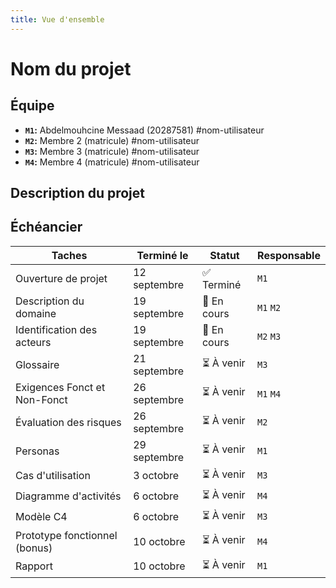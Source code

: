 ```yaml
---
title: Vue d'ensemble
---
```


<style>
    @media screen and (min-width: 76em) {
        .md-sidebar--primary {
            display: none !important;
        }
    }
</style>

# Nom du projet

## Équipe

- **`M1`:** Abdelmouhcine Messaad (20287581) #nom-utilisateur
- **`M2`:** Membre 2 (matricule) #nom-utilisateur
- **`M3`:** Membre 3 (matricule) #nom-utilisateur  
- **`M4`:** Membre 4 (matricule) #nom-utilisateur

## Description du projet

## Échéancier

| Taches                        | Terminé le    | Statut      | Responsable  |
|-------------------------------|---------------|-------------|--------------|
| Ouverture de projet           | 12 septembre  | ✅ Terminé  | `M1`         |
| Description du domaine        | 19 septembre  | 🔄 En cours | `M1` `M2`    |
| Identification des acteurs    | 19 septembre  | 🔄 En cours | `M2` `M3`    |
| Glossaire                     | 21 septembre  | ⏳ À venir  | `M3`         |
| Exigences Fonct et Non-Fonct  | 26 septembre  | ⏳ À venir  | `M1` `M4`    |
| Évaluation des risques        | 26 septembre  | ⏳ À venir  | `M2`         |
| Personas                      | 29 septembre  | ⏳ À venir  | `M1`         |
| Cas d'utilisation             | 3 octobre     | ⏳ À venir  | `M3`         |
| Diagramme d'activités         | 6 octobre     | ⏳ À venir  | `M4`         |
| Modèle C4                     | 6 octobre     | ⏳ À venir  | `M3`         |
| Prototype fonctionnel (bonus) | 10 octobre    | ⏳ À venir  | `M4`         |
| Rapport                       | 10 octobre    | ⏳ À venir  | `M1`         |

